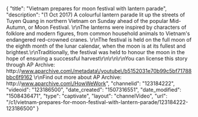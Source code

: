 {
    "title": "Vietnam prepares for moon festival with lantern parade",
    "description": "(1 Oct 2017) A colourful lantern parade lit up the streets of Tuyen Quang in northern Vietnam on Sunday ahead of the popular Mid-Autumn, or Moon Festival. \r\nThe lanterns were inspired by characters of folklore and modern figures, from common household animals to Vietnam's endangered red-crowned cranes. \r\nThe festival is held on the full moon of the eighth month of the lunar calendar, when the moon is at its fullest and brightest.\r\nTraditionally, the festival was held to honour the moon in the hope of ensuring a successful harvest\r\n\r\n\r\nYou can license this story through AP Archive: http:\/\/www.aparchive.com\/metadata\/youtube\/b5152031e70b99c5bf71788bbc6f9162 \r\nFind out more about AP Archive: http:\/\/www.aparchive.com\/HowWeWork",
    "channelid": "123184222",
    "videoid": "123186500",
    "date_created": "1507316551",
    "date_modified": "1508436471",
    "type": "captivate",
    "layout": "channelVideo",
    "url": "\/c1\/vietnam-prepares-for-moon-festival-with-lantern-parade\/123184222-123186500"
}